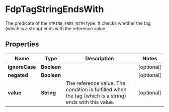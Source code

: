 

# FdpTagStringEndsWith

The predicate of the `STRING_ENDS_WITH` type. It checks whether the tag (which is a string) ends with the reference value.

## Properties

| Name | Type | Description | Notes |
|------------ | ------------- | ------------- | -------------|
|**ignoreCase** | **Boolean** |  |  [optional] |
|**negated** | **Boolean** |  |  [optional] |
|**value** | **String** | The reference value. The condition is fulfilled when the tag (which is a string) ends with this value. |  [optional] |



